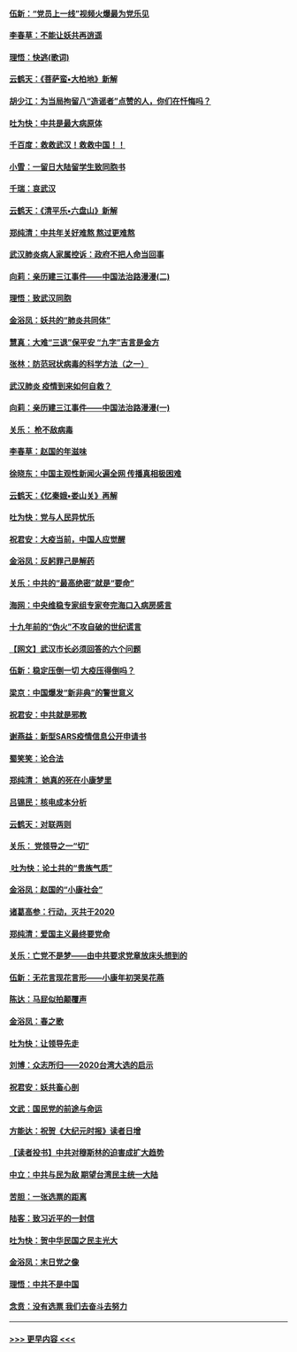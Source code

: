 #### [伍新：“党员上一线”视频火爆最为党乐见](../pages/nsc993/n11838200.md?t=02021431) 
#### [李春草：不能让妖共再逍遥](../pages/nsc993/n11838102.md?t=02021431) 
#### [理悟：快逃(歌词)](../pages/nsc993/n11838083.md?t=02021431) 
#### [云鹤天：《菩萨蛮▪大柏地》新解](../pages/nsc993/n11838059.md?t=02021431) 
#### [胡少江：为当局拘留八“造谣者”点赞的人，你们在忏悔吗？](../pages/nsc993/n11836801.md?t=02021431) 
#### [吐为快：中共是最大病原体](../pages/nsc993/n11836748.md?t=02021431) 
#### [千百度：救救武汉！救救中国！！](../pages/nsc993/n11836145.md?t=02021431) 
#### [小雪：一留日大陆留学生致同胞书](../pages/nsc993/n11834624.md?t=02021431) 
#### [千瑞：哀武汉](../pages/nsc993/n11833647.md?t=02021431) 
#### [云鹤天：《清平乐▪六盘山》新解](../pages/nsc993/n11833611.md?t=02021431) 
#### [郑纯清：中共年关好难熬 熬过更难熬](../pages/nsc993/n11833489.md?t=02021431) 
#### [武汉肺炎病人家属控诉：政府不把人命当回事](../pages/nsc993/n11833205.md?t=02021431) 
#### [向莉：亲历建三江事件——中国法治路漫漫(二)](../pages/nsc993/n11829102.md?t=02021431) 
#### [理悟：致武汉同胞](../pages/nsc993/n11831522.md?t=02021431) 
#### [金浴凤：妖共的“肺炎共同体”](../pages/nsc993/n11829448.md?t=02021431) 
#### [慧真：大难“三退”保平安 “九字”吉言是金方](../pages/nsc993/n11829501.md?t=02021431) 
#### [张林：防范冠状病毒的科学方法（之一）](../pages/nsc993/n11828618.md?t=02021431) 
#### [武汉肺炎 疫情到来如何自救？](../pages/nsc993/n11827632.md?t=02021431) 
#### [向莉：亲历建三江事件——中国法治路漫漫(一)](../pages/nsc993/n11827190.md?t=02021431) 
#### [关乐： 枪不敌病毒](../pages/nsc993/n11826746.md?t=02021431) 
#### [李春草：赵国的年滋味](../pages/nsc993/n11826321.md?t=02021431) 
#### [徐晓东：中国主观性新闻火遍全网 传播真相极困难](../pages/nsc993/n11826508.md?t=02021431) 
#### [云鹤天：《忆秦娥▪娄山关》再解](../pages/nsc993/n11824682.md?t=02021431) 
#### [吐为快：党与人民异忧乐](../pages/nsc993/n11824660.md?t=02021431) 
#### [祝君安：大疫当前，中国人应觉醒](../pages/nsc993/n11821946.md?t=02021431) 
#### [金浴凤：反躬罪己是解药](../pages/nsc993/n11820280.md?t=02021431) 
#### [关乐：中共的“最高绝密”就是“要命”](../pages/nsc993/n11816946.md?t=02021431) 
#### [海网：中央维稳专家组专家夸完海口入病房感言](../pages/nsc993/n11815138.md?t=02021431) 
#### [十九年前的“伪火”不攻自破的世纪谎言](../pages/nsc993/n11813238.md?t=02021431) 
#### [【网文】武汉市长必须回答的六个问题](../pages/nsc993/n11813848.md?t=02021431) 
#### [伍新：稳定压倒一切 大疫压得倒吗？](../pages/nsc993/n11812634.md?t=02021431) 
#### [梁京：中国爆发“新非典”的警世意义](../pages/nsc993/n11812554.md?t=02021431) 
#### [祝君安：中共就是邪教](../pages/nsc993/n11812431.md?t=02021431) 
#### [谢燕益：新型SARS疫情信息公开申请书](../pages/nsc993/n11808840.md?t=02021431) 
#### [蜀笑笑：论合法](../pages/nsc993/n11808064.md?t=02021431) 
#### [郑纯清： 她真的死在小康梦里](../pages/nsc993/n11806623.md?t=02021431) 
#### [吕锡民：核电成本分析](../pages/nsc993/n11806284.md?t=02021431) 
#### [云鹤天：对联两则](../pages/nsc993/n11805957.md?t=02021431) 
#### [关乐： 党领导之一“切”](../pages/nsc993/n11804505.md?t=02021431) 
#### [ 吐为快：论土共的“贵族气质”](../pages/nsc993/n11804490.md?t=02021431) 
#### [金浴凤：赵国的“小康社会”](../pages/nsc993/n11804452.md?t=02021431) 
#### [诸葛高参：行动，灭共于2020](../pages/nsc993/n11804120.md?t=02021431) 
#### [郑纯清：爱国主义最终要党命](../pages/nsc993/n11802197.md?t=02021431) 
#### [关乐：亡党不是梦——由中共要求党章放床头想到的](../pages/nsc993/n11802156.md?t=02021431) 
#### [伍新：无花言现花言形——小康年初哭吴花燕](../pages/nsc993/n11800044.md?t=02021431) 
#### [陈达：马屁似拍颠覆声](../pages/nsc993/n11800010.md?t=02021431) 
#### [金浴凤：春之歌](../pages/nsc993/n11797687.md?t=02021431) 
#### [吐为快：让领导先走](../pages/nsc993/n11797512.md?t=02021431) 
#### [刘博：众志所归——2020台湾大选的启示](../pages/nsc993/n11796878.md?t=02021431) 
#### [祝君安：妖共畜心剖](../pages/nsc993/n11794273.md?t=02021431) 
#### [文武：国民党的前途与命运](../pages/nsc993/n11794198.md?t=02021431) 
#### [方能达：祝贺《大纪元时报》读者日增](../pages/nsc993/n11793807.md?t=02021431) 
#### [【读者投书】中共对穆斯林的迫害成扩大趋势](../pages/nsc993/n11791371.md?t=02021431) 
#### [中立：中共与民为敌 期望台湾民主统一大陆](../pages/nsc993/n11790392.md?t=02021431) 
#### [苦胆：一张选票的距离](../pages/nsc993/n11788914.md?t=02021431) 
#### [陆客：致习近平的一封信](../pages/nsc993/n11788867.md?t=02021431) 
#### [吐为快：贺中华民国之民主光大](../pages/nsc993/n11788618.md?t=02021431) 
#### [金浴凤：末日党之像](../pages/nsc993/n11787475.md?t=02021431) 
#### [理悟：中共不是中国](../pages/nsc993/n11787463.md?t=02021431) 
#### [念贲：没有选票  我们去奋斗去努力](../pages/nsc993/n11787398.md?t=02021431) 

----
#### [ >>> 更早内容 <<< ](../indexes/nsc993-earlier.md)
